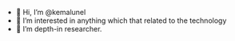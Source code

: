 - 👋 Hi, I’m @kemalunel
- 👀 I’m interested in anything which that related to the technology
- 🌱 I’m depth-in researcher.
